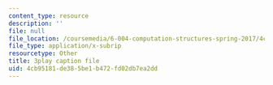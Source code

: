 ```yaml
---
content_type: resource
description: ''
file: null
file_location: /coursemedia/6-004-computation-structures-spring-2017/4cb95181de385be1b472fd02db7ea2dd_Ykep0YaxgYw.vtt
file_type: application/x-subrip
resourcetype: Other
title: 3play caption file
uid: 4cb95181-de38-5be1-b472-fd02db7ea2dd
---
```

